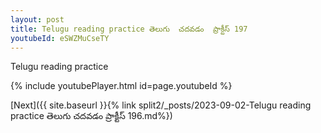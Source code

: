 ```yaml
---
layout: post
title: Telugu reading practice తెలుగు  చదవడం  ప్రాక్టీస్ 197
youtubeId: eSWZMuCseTY
---
```

 
 
Telugu reading practice
 
 
 
 
 


{% include youtubePlayer.html id=page.youtubeId %}
 
[Next]({{ site.baseurl }}{% link  split2/_posts/2023-09-02-Telugu reading practice తెలుగు  చదవడం  ప్రాక్టీస్ 196.md%})
 
